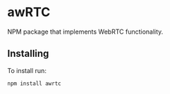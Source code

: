 # awRTC

NPM package that implements WebRTC functionality.

## Installing

To install run: 
```shell
npm install awrtc
```
